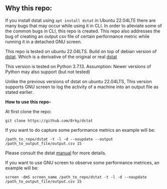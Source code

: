 ## Why this repo:

If you install dstat using <code>apt install dstat</code> in Ubuntu 22.04LTE there are many bugs that may occur while using it in CLI. In order to alleviate some of the common bugs in CLI, this repo is created. This repo also addresses the bug of creating an output csv file of certain performance metric while running  it in a detached GNU screen. 

This repo is tested on ubuntu 22.04LTS. Build on top of debian version of [dstat](https://salsa.debian.org/debian/dstat). Which is a derivative of the original or real [dstat](http://github.com/dagwieers/dstat)

This version is tested on Python 3.7.13. Assumption: Newer versions of Python may also support (but not tested)

Unlike the previous versions of dstat on ubuntu 22.04LTS, This version supports GNU screen to log the activity of a machine into an output file as stated earlier. 

<b>How to use this repo-</b>

At first clone the repo:

```
git clone https://github.com/0rky/dstat

```
If you want to do capture some performance metrics an example will be:  
```
/path_to_repo/dstat -t -l -d --noupdate --output /path_to_output_file/output.csv 15

```
Please consult the dstat [manual](https://linux.die.net/man/1/dstat) for more details.

If you want to use GNU screen to observe some performance metrices, an example will be:

```
screen -dmS screen_name /path_to_repo/dstat -t -l -d --noupdate /path_to_output_file/output.csv 15

```

